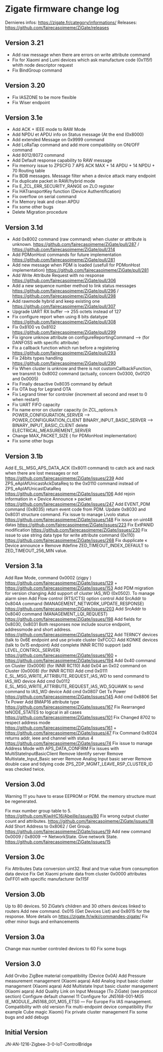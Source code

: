 # Zigate firmware change log

Dernieres infos: https://zigate.fr/category/informations/
Releases: https://github.com/fairecasoimeme/ZiGate/releases

## Version 3.21

* Add raw message when there are errors on write attribute command
* Fix for Xiaomi and Lumi devices which ask manufacture code (0x115f) whith node descriptor request
* Fix BindGroup command

## Version 3.20

* Fix IASZONE to be more flexible
* Fix Wiser endpoint

## Version 3.1e

* Add ACK + IEEE mode to RAW Mode
* Add NPDU et APDU info on Status message (At the end (0x8000)
* Add extended Message on 0x9999 command
* Add LoRaTap command and add more compatibility on ON/OFF command
* Add 8012/8072 command
* Add Default response capability to RAW message
* Fix memory issue to ZPSCFG 7 APS ACK MAX + 14 APDU + 14 NPDU + 70 Routing table
* Fix BDB messages. Message filter when a device attack many endpoint
* Fix duplicate packet in RAW/hybrid mode
* Fix E_ZCL_ERR_SECURITY_RANGE on ZLO register
* Fix HATransportKey function (Device Authentification)
* Fix overflow on serial command
* Fix Memory leak and clean APDU
* Fix some other bugs
* Delete Migration procedure

## Version 3.1d

* Add 0x8002 command (raw command) when cluster or attribute is unknown. https://github.com/fairecasoimeme/ZiGate/pull/287 / https://github.com/fairecasoimeme/ZiGate/pull/314
* Add PDMonHost commands for future implementation https://github.com/fairecasoimeme/ZiGate/pull/281
* Add new message when PDM is loaded (usefull for PDMonHost implementation) https://github.com/fairecasoimeme/ZiGate/pull/281
* Add Write Attribute Request with no response https://github.com/fairecasoimeme/ZiGate/pull/306
* Add a new sequence number method to link status messages https://github.com/fairecasoimeme/ZiGate/pull/296 / https://github.com/fairecasoimeme/ZiGate/pull/298
* Add rawmode hybrid and keep existing one https://github.com/fairecasoimeme/ZiGate/pull/307
* Upgrade UART RX buffer --> 255 octets instead of 127
* Fix configure report when using 8 bits datatype https://github.com/fairecasoimeme/ZiGate/pull/308
* Fix 0x8100 vs 0x8102 https://github.com/fairecasoimeme/ZiGate/pull/299
* Fix ignore unknow attribute on configureReportingCommand --> (for DANFOSS with specific attribute)
* Fix a callback function which run before a registering https://github.com/fairecasoimeme/ZiGate/pull/293
* Fix 24bits types handling https://github.com/fairecasoimeme/ZiGate/pull/290
* Fix When cluster is unknow and there is not customCallbackFunction, we transmit to 0x8002 command (actually, concern 0x0300, 0x0120 and 0x0005)
* Fix Finally desactive 0x8035 command by default
* Fix OTA bug for Legrand OTA
* Fix Legrand timer for controler (increment all second and reset to 0 when restart)
* Fix UART FIFO capacity
* Fix name error on cluster capacity (in ZCL_options.h
        POWER_CONFIGURATION_SERVER --> POWER_CONFIGURATION_CLIENT
        BINARY_INPUT_BASIC_SERVER --> BINARY_INPUT_BASIC_CLIENT
        delete ELECTRICAL_MEASUREMENT_SERVER
* Change MAX_PACKET_SIZE ( for PDMonHost implementation)
* Fix some other bugs

## Version 3.1b

Add E_SL_MSG_APS_DATA_ACK (0x8011 command) to catch ack and nack when there are lost messages or not https://github.com/fairecasoimeme/ZiGate/issues/239
Add ZPS_eAplAfUnicastAckDataReq to the 0x0110 command instead of ZPS_eAplAfUnicastDataReq https://github.com/fairecasoimeme/ZiGate/issues/106
Add rejoin information in « Device Announce » packet https://github.com/fairecasoimeme/ZiGate/issues/247
Add EVENT_PDM command (0x8035) return event code from PDM.
Update 0x8030 and 0x8031 structure command.
Fix issue to manage Livolo status https://github.com/fairecasoimeme/ZiGate/issues/148
Fix issue on uint48 datas https://github.com/fairecasoimeme/ZiGate/issues/223
Fix ExtPANID modification https://github.com/fairecasoimeme/ZiGate/issues/230
Fix issue to use string data type for write attribute command (0x110) https://github.com/fairecasoimeme/ZiGate/issues/268
Fix dupplicate « Device announce »
Remove #define ZED_TIMEOUT_INDEX_DEFAULT to ZED_TIMEOUT_256_MIN value.

## Version 3.1a
Add Raw Mode, command 0x0002 (zigpy ) https://github.com/fairecasoimeme/ZiGate/issues/129 + https://github.com/fairecasoimeme/ZiGate/issues/153
Add PDM migration for version changing
Add support of cluster IAS_WD (0x0502). To manage alarm siren
Add Flow control (RTS/CTS) option control
Add SrcAddr to 0x804A command (MANAGEMENT_NETWORK_UPDATE_RESPONSE) https://github.com/fairecasoimeme/ZiGate/issues/203
Add SrcAddr to 0x8040 command (MANAGEMENT_LQI_REQUEST) https://github.com/fairecasoimeme/ZiGate/issues/198
Add fields for 0x8030, 0x8031 Both responses now include source endpoint, addressmode and short address. https://github.com/fairecasoimeme/ZiGate/issues/122
Add TERNCY devices (talk to 0x6E endpoint and use private cluster 0xFCCC)
Add KONKE devices (talk to 0x15 endpoint)
Add complete INNR RC110 support (add LEVEL_CONTROL_SERVER) https://github.com/fairecasoimeme/ZiGate/issues/160 + https://github.com/fairecasoimeme/ZiGate/issues/194
Add 0x40 command on Cluster (0x0006) (for INNR RC110)
Add 0x04 an 0x02 command on Cluster (0x0008) (for INNR RC110)
Add cmd 0x0111 E_SL_MSG_WRITE_ATTRIBUTE_REQUEST_IAS_WD to send command to IAS_WD device
Add cmd 0x0112 E_SL_MSG_WRITE_ATTRIBUTE_REQUEST_IAS_WD_SQUAWK to send command to IAS_WD device
Add cmd 0x0807 Get Tx Power https://github.com/fairecasoimeme/ZiGate/issues/145
Add cmd 0x8806 Set Tx Power
Add BMAP16 attribute type https://github.com/fairecasoimeme/ZiGate/issues/167
Fix Rearranged teNODE_STATES to logical in all cases https://github.com/fairecasoimeme/ZiGate/issues/101
Fix Changed 8702 to respect address mode https://github.com/fairecasoimeme/ZiGate/issues/161 + https://github.com/fairecasoimeme/ZiGate/issues/47
Fix Command 0x8024 returns addr, ieee and channel with status 4 https://github.com/fairecasoimeme/ZiGate/issues/74
Fix issue to manage Address Mode with APS_DATA_CONFIRM
Fix issues with MultiStateInputBasicClient
Remove Identify server
Remove Multistate_Input_Basic server
Remove Analog Input basic server
Remove double case and tidying code ZPS_ZDP_MGMT_LEAVE_RSP_CLUSTER_ID was checked twice.

## Version 3.0d
Warning !!! you have to erase EEPROM or PDM. the memory structure must be regenerated.

Fix max number group table to 5. https://github.com/KiwiHC16/Abeille/issues/80
Fix wrong output cluster count and attributes. https://github.com/fairecasoimeme/ZiGate/issues/18
Add Short Address to 0x8062 / Get Group. https://github.com/fairecasoimeme/ZiGate/issues/19
Add new command 0x0009 / 0x8009 –> NetworkState. Give network State. https://github.com/fairecasoimeme/ZiGate/issues/15

## Version 3.0c
Fix Attributes Data conversion uint32. Real and true value from consumption data device
Fix Get Xiaomi private data from cluster 0x0000 attributes 0xFF01 with specific manufacturer 0x115F

## Version 3.0b
Up to 80 devices. 50 ZiGate’s children and 30 others devices linked to routers
Add new command. 0x015 (Get Devices List) and 0x8015 for the response. More details on https://zigate.fr/wiki/commandes-zigate/
Fix other minor bugs and enhancements

## Version 3.0a
Change max number controled devices to 60
Fix some bugs

## Version 3.0
Add Orvibo ZigBee material compatibility (Device 0x0A)
Add Pressure measurement management (Xiaomi aqara)
Add Analog input basic cluster management (Xiaomi aqara)
Add Multistate Input basic cluster management (Xiaomi aqara)
Add Quality Link on Input Message (To ZiGate) (see protocol section)
Configure default channel 11
Configure for JN5168-001-M05 (E_MODULE_JN5168_001_M05_ETSI) — For Europe
Fix IAS management. Compatibility with old version
Fix multi-endpoint device compatibility (For example Cube magic Xiaomi)
Fix private cluster management
Fix some bugs and add debugs

## Initial Version
JN-AN-1216-Zigbee-3-0-IoT-ControlBridge
